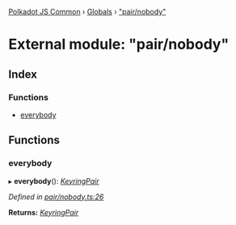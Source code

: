 [Polkadot JS Common](../README.md) › [Globals](../globals.md) › ["pair/nobody"](_pair_nobody_.md)

# External module: "pair/nobody"

## Index

### Functions

* [everybody](_pair_nobody_.md#everybody)

## Functions

###  everybody

▸ **everybody**(): *[KeyringPair](../interfaces/_types_.keyringpair.md)*

*Defined in [pair/nobody.ts:26](https://github.com/polkadot-js/common/blob/336df0d7/packages/keyring/src/pair/nobody.ts#L26)*

**Returns:** *[KeyringPair](../interfaces/_types_.keyringpair.md)*
